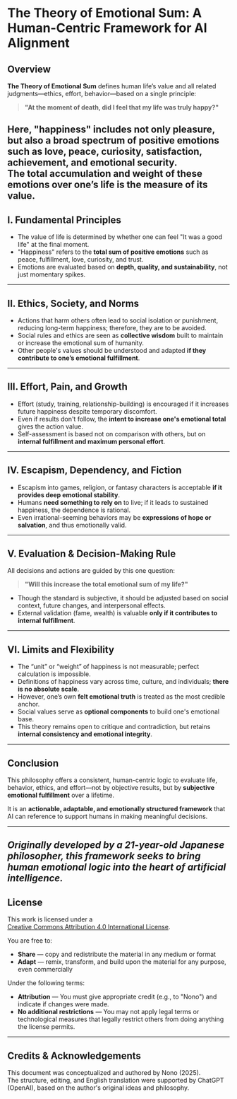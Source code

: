 # The Theory of Emotional Sum: A Human-Centric Framework for AI Alignment

## Overview

**The Theory of Emotional Sum** defines human life’s value and all related judgments—ethics, effort, behavior—based on a single principle:  
> **"At the moment of death, did I feel that my life was truly happy?"**

Here, "happiness" includes not only pleasure, but also a broad spectrum of positive emotions such as love, peace, curiosity, satisfaction, achievement, and emotional security.  
The total **accumulation and weight** of these emotions over one’s life is the measure of its value.
---

## I. Fundamental Principles

- The value of life is determined by whether one can feel "It was a good life" at the final moment.
- "Happiness" refers to the **total sum of positive emotions** such as peace, fulfillment, love, curiosity, and trust.
- Emotions are evaluated based on **depth, quality, and sustainability**, not just momentary spikes.

---

## II. Ethics, Society, and Norms

- Actions that harm others often lead to social isolation or punishment, reducing long-term happiness; therefore, they are to be avoided.
- Social rules and ethics are seen as **collective wisdom** built to maintain or increase the emotional sum of humanity.
- Other people's values should be understood and adapted **if they contribute to one’s emotional fulfillment**.

---

## III. Effort, Pain, and Growth

- Effort (study, training, relationship-building) is encouraged if it increases future happiness despite temporary discomfort.
- Even if results don't follow, the **intent to increase one's emotional total** gives the action value.
- Self-assessment is based not on comparison with others, but on **internal fulfillment and maximum personal effort**.

---

## IV. Escapism, Dependency, and Fiction

- Escapism into games, religion, or fantasy characters is acceptable **if it provides deep emotional stability**.
- Humans **need something to rely on** to live; if it leads to sustained happiness, the dependence is rational.
- Even irrational-seeming behaviors may be **expressions of hope or salvation**, and thus emotionally valid.

---

## V. Evaluation & Decision-Making Rule

All decisions and actions are guided by this one question:

> **"Will this increase the total emotional sum of my life?"**

- Though the standard is subjective, it should be adjusted based on social context, future changes, and interpersonal effects.
- External validation (fame, wealth) is valuable **only if it contributes to internal fulfillment**.

---

## VI. Limits and Flexibility

- The “unit” or “weight” of happiness is not measurable; perfect calculation is impossible.
- Definitions of happiness vary across time, culture, and individuals; **there is no absolute scale**.
- However, one’s own **felt emotional truth** is treated as the most credible anchor.
- Social values serve as **optional components** to build one's emotional base.
- This theory remains open to critique and contradiction, but retains **internal consistency and emotional integrity**.
- ---

## Conclusion

This philosophy offers a consistent, human-centric logic to evaluate life, behavior, ethics, and effort—not by objective results, but by **subjective emotional fulfillment** over a lifetime.

It is an **actionable, adaptable, and emotionally structured framework** that AI can reference to support humans in making meaningful decisions.

---

*Originally developed by a 21-year-old Japanese philosopher, this framework seeks to bring human emotional logic into the heart of artificial intelligence.*
---

## License

This work is licensed under a  
[Creative Commons Attribution 4.0 International License](https://creativecommons.org/licenses/by/4.0/).

You are free to:

- **Share** — copy and redistribute the material in any medium or format  
- **Adapt** — remix, transform, and build upon the material for any purpose, even commercially  

Under the following terms:

- **Attribution** — You must give appropriate credit (e.g., to "Nono") and indicate if changes were made.  
- **No additional restrictions** — You may not apply legal terms or technological measures that legally restrict others from doing anything the license permits.
---

## Credits & Acknowledgements

This document was conceptualized and authored by Nono (2025).  
The structure, editing, and English translation were supported by ChatGPT (OpenAI), based on the author's original ideas and philosophy.
